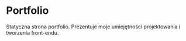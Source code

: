 # Portfolio
Statyczna strona portfolio. Prezentuje moje umiejętności projektowania i tworzenia front-endu.
